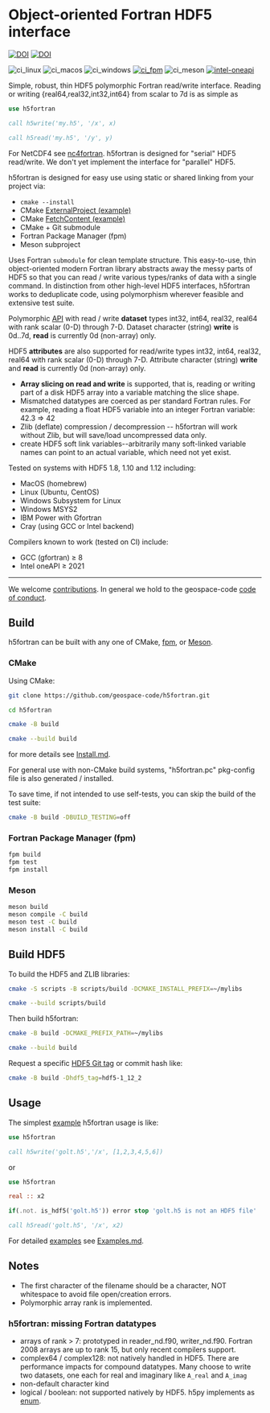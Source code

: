 # Object-oriented Fortran HDF5 interface

[![DOI](https://joss.theoj.org/papers/10.21105/joss.02842/status.svg)](https://doi.org/10.21105/joss.02842)
[![DOI](https://zenodo.org/badge/128736984.svg)](https://zenodo.org/badge/latestdoi/128736984)

![ci_linux](https://github.com/geospace-code/h5fortran/workflows/ci/badge.svg)
![ci_macos](https://github.com/geospace-code/h5fortran/workflows/ci_macos/badge.svg)
![ci_windows](https://github.com/geospace-code/h5fortran/workflows/ci_windows/badge.svg)
[![ci_fpm](https://github.com/geospace-code/h5fortran/actions/workflows/ci_fpm.yml/badge.svg)](https://github.com/geospace-code/h5fortran/actions/workflows/ci_fpm.yml)
![ci_meson](https://github.com/geospace-code/h5fortran/workflows/ci_meson/badge.svg)
[![intel-oneapi](https://github.com/geospace-code/h5fortran/actions/workflows/intel-oneapi.yml/badge.svg)](https://github.com/geospace-code/h5fortran/actions/workflows/intel-oneapi.yml)

Simple, robust, thin HDF5 polymorphic Fortran read/write interface.
Reading or writing {real64,real32,int32,int64} from scalar to 7d is as simple as

```fortran
use h5fortran

call h5write('my.h5', '/x', x)

call h5read('my.h5', '/y', y)
```

For NetCDF4 see [nc4fortran](https://github.com/geospace-code/nc4fortran/).
h5fortran is designed for "serial" HDF5 read/write.
We don't yet implement the interface for "parallel" HDF5.

h5fortran is designed for easy use using static or shared linking from your project via:

* `cmake --install`
* CMake [ExternalProject (example)](https://github.com/scivision/h5fortran-externalproject)
* CMake [FetchContent (example)](https://github.com/scivision/h5fortran-fetchcontent)
* CMake + Git submodule
* Fortran Package Manager (fpm)
* Meson subproject

Uses Fortran `submodule` for clean template structure.
This easy-to-use, thin object-oriented modern Fortran library abstracts away the messy parts of HDF5 so that you can read / write various types/ranks of data with a single command.
In distinction from other high-level HDF5 interfaces, h5fortran works to deduplicate code, using polymorphism wherever feasible and extensive test suite.

Polymorphic [API](./API.md) with read / write **dataset** types int32, int64, real32, real64 with rank scalar (0-D) through 7-D.
Dataset character (string) **write** is 0d..7d, **read** is currently 0d (non-array) only.

HDF5 **attributes** are also supported for read/write types int32, int64, real32, real64 with rank scalar (0-D) through 7-D.
Attribute character (string) **write** and **read** is currently 0d (non-array) only.

* **Array slicing on read and write** is supported, that is, reading or writing part of a disk HDF5 array into a variable matching the slice shape.
* Mismatched datatypes are coerced as per standard Fortran rules. For example, reading a float HDF5 variable into an integer Fortran variable:  42.3 => 42
* Zlib (deflate) compression / decompression -- h5fortran will work without Zlib, but will save/load uncompressed data only.
* create HDF5 soft link variables--arbitrarily many soft-linked variable names can point to an actual variable, which need not yet exist.

Tested on systems with HDF5 1.8, 1.10 and 1.12 including:

* MacOS (homebrew)
* Linux (Ubuntu, CentOS)
* Windows Subsystem for Linux
* Windows MSYS2
* IBM Power with Gfortran
* Cray (using GCC or Intel backend)

Compilers known to work (tested on CI) include:

* GCC (gfortran) &ge; 8
* Intel oneAPI &ge; 2021

---

We welcome [contributions](https://github.com/geospace-code/.github/blob/main/CONTRIBUTING.md).
In general we hold to the geospace-code [code of conduct](https://github.com/geospace-code/.github/blob/main/CODE_OF_CONDUCT.md).

## Build

h5fortran can be built with any one of CMake, [fpm](https://fpm.fortran-lang.org/), or [Meson](https://mesonbuild.com/).

### CMake

Using CMake:

```sh
git clone https://github.com/geospace-code/h5fortran.git

cd h5fortran

cmake -B build

cmake --build build
```

for more details see [Install.md](./Install.md).

For general use with non-CMake build systems, "h5fortran.pc" pkg-config file is also generated / installed.

To save time, if not intended to use self-tests, you can skip the build of the test suite:

```sh
cmake -B build -DBUILD_TESTING=off
```

### Fortran Package Manager (fpm)

```sh
fpm build
fpm test
fpm install
```

### Meson

```sh
meson build
meson compile -C build
meson test -C build
meson install -C build
```

## Build HDF5

To build the HDF5 and ZLIB libraries:

```sh
cmake -S scripts -B scripts/build -DCMAKE_INSTALL_PREFIX=~/mylibs

cmake --build scripts/build
```

Then build h5fortran:

```sh
cmake -B build -DCMAKE_PREFIX_PATH=~/mylibs

cmake --build build
```

Request a specific [HDF5 Git tag](https://github.com/HDFGroup/hdf5/tags) or commit hash like:

```sh
cmake -B build -Dhdf5_tag=hdf5-1_12_2
```

## Usage

The simplest [example](./example/) h5fortran usage is like:

```fortran
use h5fortran

call h5write('golt.h5','/x', [1,2,3,4,5,6])
```

or

```fortran
use h5fortran

real :: x2

if(.not. is_hdf5('golt.h5')) error stop 'golt.h5 is not an HDF5 file'

call h5read('golt.h5', '/x', x2)
```

For detailed [examples](./example/) see [Examples.md](./Examples.md).

## Notes

* The first character of the filename should be a character, NOT whitespace to avoid file open/creation errors.
* Polymorphic array rank is implemented.

### h5fortran: missing Fortran datatypes

* arrays of rank > 7: prototyped in reader_nd.f90, writer_nd.f90. Fortran 2008 arrays are up to rank 15, but only recent compilers support.
* complex64 / complex128: not natively handled in HDF5. There are performance impacts for compound datatypes. Many choose to write two datasets, one each for real and imaginary like `A_real` and `A_imag`
* non-default character kind
* logical / boolean: not supported natively by HDF5. h5py implements as [enum](https://docs.h5py.org/en/stable/faq.html#what-datatypes-are-supported).
